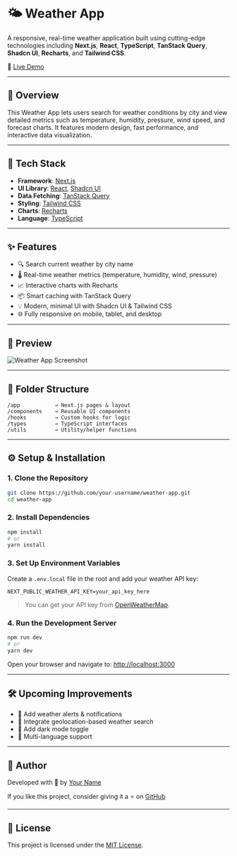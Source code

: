 # 🌤️ Weather App

A responsive, real-time weather application built using cutting-edge technologies including **Next.js**, **React**, **TypeScript**, **TanStack Query**, **Shadcn UI**, **Recharts**, and **Tailwind CSS**.

🚀 [Live Demo](https://lemon-beach-074d9161e.6.azurestaticapps.net/)

---

## 🧠 Overview

This Weather App lets users search for weather conditions by city and view detailed metrics such as temperature, humidity, pressure, wind speed, and forecast charts. It features modern design, fast performance, and interactive data visualization.

---

## 🔧 Tech Stack

- **Framework**: [Next.js](https://nextjs.org/)
- **UI Library**: [React](https://react.dev/), [Shadcn UI](https://ui.shadcn.com/)
- **Data Fetching**: [TanStack Query](https://tanstack.com/query)
- **Styling**: [Tailwind CSS](https://tailwindcss.com/)
- **Charts**: [Recharts](https://recharts.org/)
- **Language**: [TypeScript](https://www.typescriptlang.org/)

---

## ✨ Features

- 🔍 Search current weather by city name
- 🌡️ Real-time weather metrics (temperature, humidity, wind, pressure)
- 📈 Interactive charts with Recharts
- 📦 Smart caching with TanStack Query
- 💡 Modern, minimal UI with Shadcn UI & Tailwind CSS
- 🌐 Fully responsive on mobile, tablet, and desktop

---

## 📸 Preview

![Weather App Screenshot](https://via.placeholder.com/1200x600.png?text=App+Screenshot+Placeholder)

---

## 📁 Folder Structure

```
/app           → Next.js pages & layout
/components    → Reusable UI components
/hooks         → Custom hooks for logic
/types         → TypeScript interfaces
/utils         → Utility/helper functions
```

---

## ⚙️ Setup & Installation

### 1. Clone the Repository

```bash
git clone https://github.com/your-username/weather-app.git
cd weather-app
```

### 2. Install Dependencies

```bash
npm install
# or
yarn install
```

### 3. Set Up Environment Variables

Create a `.env.local` file in the root and add your weather API key:

```env
NEXT_PUBLIC_WEATHER_API_KEY=your_api_key_here
```

> You can get your API key from [OpenWeatherMap](https://openweathermap.org/api).

### 4. Run the Development Server

```bash
npm run dev
# or
yarn dev
```

Open your browser and navigate to: [http://localhost:3000](http://localhost:3000)

---

## 🛠 Upcoming Improvements

- 🔔 Add weather alerts & notifications
- 📍 Integrate geolocation-based weather search
- 🌙 Add dark mode toggle
- 💬 Multi-language support

---

## 🙋 Author

Developed with 💙 by [Your Name](https://github.com/your-username)

If you like this project, consider giving it a ⭐ on [GitHub](https://github.com/your-username/weather-app)

---

## 📄 License

This project is licensed under the [MIT License](LICENSE).
